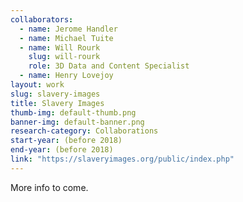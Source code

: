```yaml
---
collaborators: 
  - name: Jerome Handler
  - name: Michael Tuite
  - name: Will Rourk
    slug: will-rourk
    role: 3D Data and Content Specialist
  - name: Henry Lovejoy
layout: work
slug: slavery-images
title: Slavery Images
thumb-img: default-thumb.png
banner-img: default-banner.png
research-category: Collaborations
start-year: (before 2018)
end-year: (before 2018)
link: "https://slaveryimages.org/public/index.php"
---
```

More info to come.
